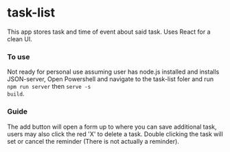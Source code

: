 # task-list

This app stores task and time of event about said task. 
Uses React for a clean UI.

### To use

Not ready for personal use 
assuming user has node.js installed and installs JSON-server, Open Powershell and navigate to the task-list foler and run <code>npm run server</code> then <code>serve -s build</code>.

### Guide

The add button will open a form up to where you can save additional task, users may also click the red 'X' to delete a task. Double clicking the task will set or cancel the reminder (There is not actually a reminder).
